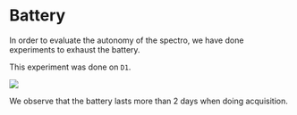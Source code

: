 # Battery

In order to evaluate the autonomy of the spectro, we have done experiments to exhaust the battery.

This experiment was done on `D1`.

<img src="D1_1.svg">

We observe that the battery lasts more than 2 days when doing acquisition.
